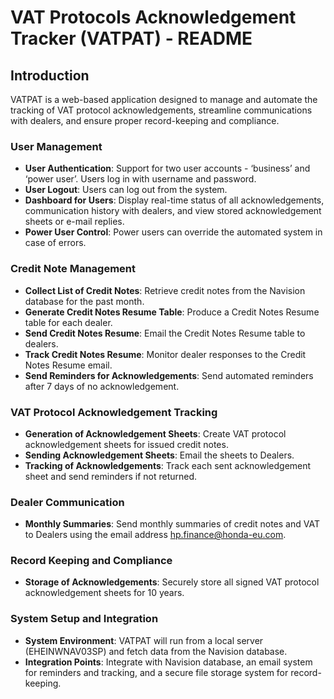 # VAT Protocols Acknowledgement Tracker (VATPAT) - README

## Introduction
VATPAT is a web-based application designed to manage and automate the tracking of VAT protocol acknowledgements, streamline communications with dealers, and ensure proper record-keeping and compliance.

### User Management
- **User Authentication**: Support for two user accounts - ‘business’ and ‘power user’. Users log in with username and password.
- **User Logout**: Users can log out from the system.
- **Dashboard for Users**: Display real-time status of all acknowledgements, communication history with dealers, and view stored acknowledgement sheets or e-mail replies.
- **Power User Control**: Power users can override the automated system in case of errors.

### Credit Note Management
- **Collect List of Credit Notes**: Retrieve credit notes from the Navision database for the past month.
- **Generate Credit Notes Resume Table**: Produce a Credit Notes Resume table for each dealer.
- **Send Credit Notes Resume**: Email the Credit Notes Resume table to dealers.
- **Track Credit Notes Resume**: Monitor dealer responses to the Credit Notes Resume email.
- **Send Reminders for Acknowledgements**: Send automated reminders after 7 days of no acknowledgement.

### VAT Protocol Acknowledgement Tracking
- **Generation of Acknowledgement Sheets**: Create VAT protocol acknowledgement sheets for issued credit notes.
- **Sending Acknowledgement Sheets**: Email the sheets to Dealers.
- **Tracking of Acknowledgements**: Track each sent acknowledgement sheet and send reminders if not returned.

### Dealer Communication
- **Monthly Summaries**: Send monthly summaries of credit notes and VAT to Dealers using the email address hp.finance@honda-eu.com.

### Record Keeping and Compliance
- **Storage of Acknowledgements**: Securely store all signed VAT protocol acknowledgement sheets for 10 years.

### System Setup and Integration
- **System Environment**: VATPAT will run from a local server (EHEINWNAV03SP) and fetch data from the Navision database.
- **Integration Points**: Integrate with Navision database, an email system for reminders and tracking, and a secure file storage system for record-keeping.
